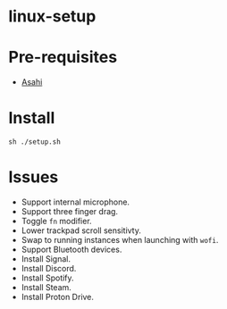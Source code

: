 # linux-setup

# Pre-requisites

- [Asahi](https://asahilinux.org/)

# Install

```shell
sh ./setup.sh
```

# Issues
 
- Support internal microphone.
- Support three finger drag.
- Toggle `fn` modifier.
- Lower trackpad scroll sensitivty.
- Swap to running instances when launching with `wofi`.
- Support Bluetooth devices.
- Install Signal.
- Install Discord.
- Install Spotify.
- Install Steam.
- Install Proton Drive.